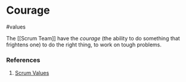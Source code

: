 # Courage
#values

The [[Scrum Team]] have the _courage_ (the ability to do something that frightens one) to do the right thing, to work on tough problems.

### References
1. [Scrum Values](https://scrumguides.org/scrum-guide.html#scrum-values)